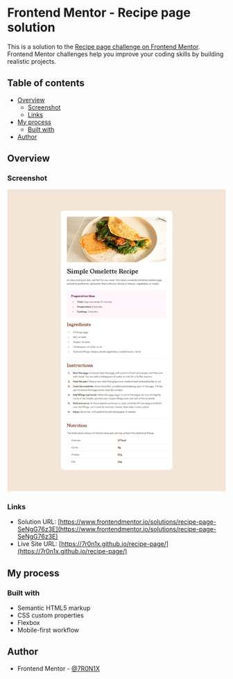 # Frontend Mentor - Recipe page solution

This is a solution to the [Recipe page challenge on Frontend Mentor](https://www.frontendmentor.io/challenges/recipe-page-KiTsR8QQKm). Frontend Mentor challenges help you improve your coding skills by building realistic projects. 

## Table of contents

- [Overview](#overview)
  - [Screenshot](#screenshot)
  - [Links](#links)
- [My process](#my-process)
  - [Built with](#built-with)
- [Author](#author)

## Overview

### Screenshot
![](./assets/images/solution/1440px.png)

### Links

- Solution URL: [https://www.frontendmentor.io/solutions/recipe-page-SeNgG76z3E](https://www.frontendmentor.io/solutions/recipe-page-SeNgG76z3E)
- Live Site URL: [https://7r0n1x.github.io/recipe-page/](https://7r0n1x.github.io/recipe-page/)

## My process

### Built with
- Semantic HTML5 markup
- CSS custom properties
- Flexbox
- Mobile-first workflow

## Author
- Frontend Mentor - [@7R0N1X](https://www.frontendmentor.io/profile/7R0N1X)

